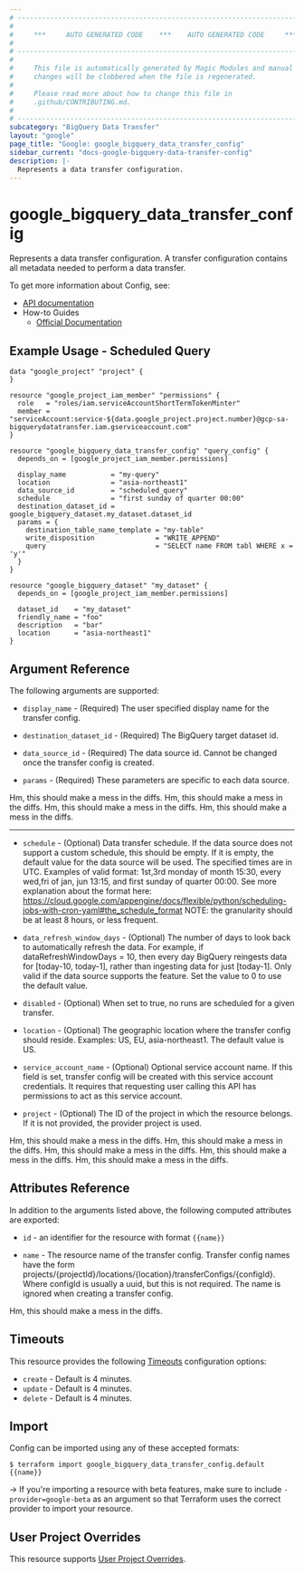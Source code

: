 ```yaml
---
# ----------------------------------------------------------------------------
#
#     ***     AUTO GENERATED CODE    ***    AUTO GENERATED CODE     ***
#
# ----------------------------------------------------------------------------
#
#     This file is automatically generated by Magic Modules and manual
#     changes will be clobbered when the file is regenerated.
#
#     Please read more about how to change this file in
#     .github/CONTRIBUTING.md.
#
# ----------------------------------------------------------------------------
subcategory: "BigQuery Data Transfer"
layout: "google"
page_title: "Google: google_bigquery_data_transfer_config"
sidebar_current: "docs-google-bigquery-data-transfer-config"
description: |-
  Represents a data transfer configuration.
---
```


# google\_bigquery\_data\_transfer\_config

Represents a data transfer configuration. A transfer configuration
contains all metadata needed to perform a data transfer.


To get more information about Config, see:

* [API documentation](https://cloud.google.com/bigquery/docs/reference/datatransfer/rest/v1/projects.locations.transferConfigs/create)
* How-to Guides
    * [Official Documentation](https://cloud.google.com/bigquery/docs/reference/datatransfer/rest/)

## Example Usage - Scheduled Query


```hcl
data "google_project" "project" {
}

resource "google_project_iam_member" "permissions" {
  role   = "roles/iam.serviceAccountShortTermTokenMinter"
  member = "serviceAccount:service-${data.google_project.project.number}@gcp-sa-bigquerydatatransfer.iam.gserviceaccount.com"
}

resource "google_bigquery_data_transfer_config" "query_config" {
  depends_on = [google_project_iam_member.permissions]

  display_name           = "my-query"
  location               = "asia-northeast1"
  data_source_id         = "scheduled_query"
  schedule               = "first sunday of quarter 00:00"
  destination_dataset_id = google_bigquery_dataset.my_dataset.dataset_id
  params = {
    destination_table_name_template = "my-table"
    write_disposition               = "WRITE_APPEND"
    query                           = "SELECT name FROM tabl WHERE x = 'y'"
  }
}

resource "google_bigquery_dataset" "my_dataset" {
  depends_on = [google_project_iam_member.permissions]

  dataset_id    = "my_dataset"
  friendly_name = "foo"
  description   = "bar"
  location      = "asia-northeast1"
}
```

## Argument Reference

The following arguments are supported:


* `display_name` -
  (Required)
  The user specified display name for the transfer config.

* `destination_dataset_id` -
  (Required)
  The BigQuery target dataset id.

* `data_source_id` -
  (Required)
  The data source id. Cannot be changed once the transfer config is created.

* `params` -
  (Required)
  These parameters are specific to each data source.

Hm, this should make a mess in the diffs.
Hm, this should make a mess in the diffs.
Hm, this should make a mess in the diffs.
Hm, this should make a mess in the diffs.

- - -


* `schedule` -
  (Optional)
  Data transfer schedule. If the data source does not support a custom
  schedule, this should be empty. If it is empty, the default value for
  the data source will be used. The specified times are in UTC. Examples
  of valid format: 1st,3rd monday of month 15:30, every wed,fri of jan,
  jun 13:15, and first sunday of quarter 00:00. See more explanation
  about the format here:
  https://cloud.google.com/appengine/docs/flexible/python/scheduling-jobs-with-cron-yaml#the_schedule_format
  NOTE: the granularity should be at least 8 hours, or less frequent.

* `data_refresh_window_days` -
  (Optional)
  The number of days to look back to automatically refresh the data.
  For example, if dataRefreshWindowDays = 10, then every day BigQuery
  reingests data for [today-10, today-1], rather than ingesting data for
  just [today-1]. Only valid if the data source supports the feature.
  Set the value to 0 to use the default value.

* `disabled` -
  (Optional)
  When set to true, no runs are scheduled for a given transfer.

* `location` -
  (Optional)
  The geographic location where the transfer config should reside.
  Examples: US, EU, asia-northeast1. The default value is US.

* `service_account_name` -
  (Optional)
  Optional service account name. If this field is set, transfer config will
  be created with this service account credentials. It requires that
  requesting user calling this API has permissions to act as this service account.

* `project` - (Optional) The ID of the project in which the resource belongs.
    If it is not provided, the provider project is used.

Hm, this should make a mess in the diffs.
Hm, this should make a mess in the diffs.
Hm, this should make a mess in the diffs.
Hm, this should make a mess in the diffs.
Hm, this should make a mess in the diffs.

## Attributes Reference

In addition to the arguments listed above, the following computed attributes are exported:

* `id` - an identifier for the resource with format `{{name}}`

* `name` -
  The resource name of the transfer config. Transfer config names have the
  form projects/{projectId}/locations/{location}/transferConfigs/{configId}.
  Where configId is usually a uuid, but this is not required.
  The name is ignored when creating a transfer config.

Hm, this should make a mess in the diffs.

## Timeouts

This resource provides the following
[Timeouts](/docs/configuration/resources.html#timeouts) configuration options:

- `create` - Default is 4 minutes.
- `update` - Default is 4 minutes.
- `delete` - Default is 4 minutes.

## Import

Config can be imported using any of these accepted formats:

```
$ terraform import google_bigquery_data_transfer_config.default {{name}}
```

-> If you're importing a resource with beta features, make sure to include `-provider=google-beta`
as an argument so that Terraform uses the correct provider to import your resource.

## User Project Overrides

This resource supports [User Project Overrides](https://www.terraform.io/docs/providers/google/guides/provider_reference.html#user_project_override).
